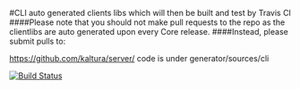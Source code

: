 #CLI auto generated clients libs which will then be built and test by Travis CI
####Please note that you should not make pull requests to the repo as the clientlibs are auto generated upon every Core release.
####Instead, please submit pulls to:

https://github.com/kaltura/server/
code is under generator/sources/cli

[![Build Status](https://travis-ci.org/kaltura/KalturaGeneratedAPIClientsCLI.svg?branch=master)](https://travis-ci.org/kaltura/KalturaGeneratedAPIClientsCLI)


